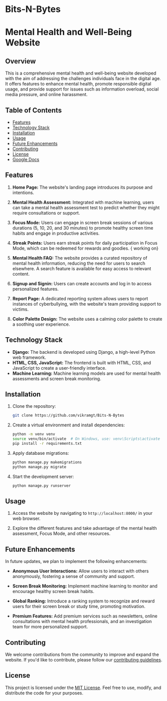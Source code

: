 # Bits-N-Bytes

# Mental Health and Well-Being Website

## Overview

This is a comprehensive mental health and well-being website developed with the aim of addressing the challenges individuals face in the digital age. It offers features to enhance mental health, promote responsible digital usage, and provide support for issues such as information overload, social media pressure, and online harassment.

## Table of Contents

- [Features](#features)
- [Technology Stack](#technology-stack)
- [Installation](#installation)
- [Usage](#usage)
- [Future Enhancements](#future-enhancements)
- [Contributing](#contributing)
- [License](#license)
- [Google Docs](https://docs.google.com/document/d/1C-vHRVG8lMH9vuElaSh7YfqhXsM6FxfvRAOUMg3ETtQ/edit?usp=sharing)
## Features

1. **Home Page:** The website's landing page introduces its purpose and intentions.

2. **Mental Health Assessment:** Integrated with machine learning, users can take a mental health assessment test to predict whether they might require consultations or support.

3. **Focus Mode:** Users can engage in screen break sessions of various durations (5, 10, 20, and 30 minutes) to promote healthy screen time habits and engage in productive activities.

4. **Streak Points:** Users earn streak points for daily participation in Focus Mode, which can be redeemed for rewards and goodies. { working on}

5. **Mental Health FAQ:** The website provides a curated repository of mental health information, reducing the need for users to search elsewhere. A search feature is available for easy access to relevant content.

6. **Signup and Signin:** Users can create accounts and log in to access personalized features.

7. **Report Page:** A dedicated reporting system allows users to report instances of cyberbullying, with the website's team providing support to victims.

8. **Color Palette Design:** The website uses a calming color palette to create a soothing user experience.

## Technology Stack

- **Django:** The backend is developed using Django, a high-level Python web framework.
- **HTML, CSS, JavaScript:** The frontend is built with HTML, CSS, and JavaScript to create a user-friendly interface.
- **Machine Learning:** Machine learning models are used for mental health assessments and screen break monitoring.

## Installation

1. Clone the repository:

   ```bash
   git clone https://github.com/vikramgt/Bits-N-Bytes
   ```

2. Create a virtual environment and install dependencies:

   ```bash
   python -m venv venv
   source venv/bin/activate  # On Windows, use: venv\Scripts\activate
   pip install -r requirements.txt
   ```

3. Apply database migrations:

   ```bash
   python manage.py makemigrations
   python manage.py migrate
   ```

4. Start the development server:

   ```bash
   python manage.py runserver
   ```

## Usage

1. Access the website by navigating to `http://localhost:8000/` in your web browser.

2. Explore the different features and take advantage of the mental health assessment, Focus Mode, and other resources.

## Future Enhancements

In future updates, we plan to implement the following enhancements:

- **Anonymous User Interactions:** Allow users to interact with others anonymously, fostering a sense of community and support.

- **Screen Break Monitoring:** Implement machine learning to monitor and encourage healthy screen break habits.

- **Global Ranking:** Introduce a ranking system to recognize and reward users for their screen break or study time, promoting motivation.

- **Premium Features:** Add premium services such as newsletters, online consultations with mental health professionals, and an investigation team for more personalized support.

## Contributing

We welcome contributions from the community to improve and expand the website. If you'd like to contribute, please follow our [contributing guidelines](CONTRIBUTING.md).

## License

This project is licensed under the [MIT License](LICENSE). Feel free to use, modify, and distribute the code for your purposes.
